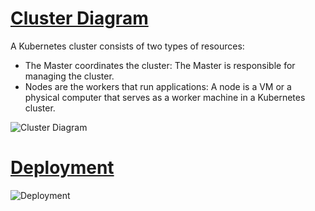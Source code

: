 # [Cluster Diagram](https://kubernetes.io/docs/tutorials/kubernetes-basics/create-cluster/cluster-intro/#cluster-diagram)

A Kubernetes cluster consists of two types of resources:

- The Master coordinates the cluster: The Master is responsible for managing the cluster. 
- Nodes are the workers that run applications: A node is a VM or a physical computer that serves as a worker machine in a Kubernetes cluster.

![Cluster Diagram](https://d33wubrfki0l68.cloudfront.net/99d9808dcbf2880a996ed50d308a186b5900cec9/40b94/docs/tutorials/kubernetes-basics/public/images/module_01_cluster.svg)

# [Deployment](https://kubernetes.io/docs/tutorials/kubernetes-basics/create-cluster/cluster-intro/#cluster-diagram)

![Deployment](https://d33wubrfki0l68.cloudfront.net/152c845f25df8e69dd24dd7b0836a289747e258a/4a1d2/docs/tutorials/kubernetes-basics/public/images/module_02_first_app.svg)
